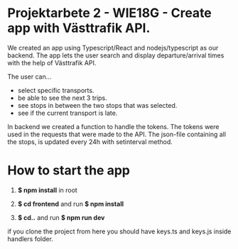 
# Projektarbete 2 - WIE18G - Create app with Västtrafik API.
We created an app using Typescript/React and nodejs/typescript as our backend. The app lets the user search and display departure/arrival times with the help of Västtrafik API.

The user can...

- select specific transports.
- be able to see the next 3 trips.
- see stops in between the two stops that was selected.
- see if the current transport is late.

In backend we created a function to handle the tokens. The tokens were used in the requests that were made to the API. The json-file containing all the stops, is updated every 24h with setinterval method.

# How to start the app

1. **$ npm install** in root

2. **$ cd frontend** and run **$ npm install**

3. **$ cd..** and run **$ npm run dev**


if you clone the project from here you should have keys.ts and keys.js inside handlers folder.


